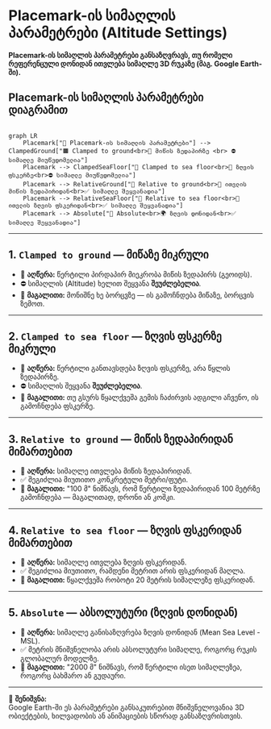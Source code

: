 # Placemark-ის სიმაღლის პარამეტრები (Altitude Settings)

**Placemark-ის სიმაღლის პარამეტრები განსაზღვრავს, თუ რომელი რეფერენცული დონიდან ითვლება სიმაღლე 3D რუკაზე (მაგ. Google Earth-ში).**


## Placemark-ის სიმაღლის პარამეტრები დიაგრამით

```mermaid

graph LR
    Placemark["📍 Placemark-ის სიმაღლის პარამეტრები"] --> ClampedGround["🟫 Clamped to ground<br>📌 მიწის ზედაპირზე <br> ⛔ სიმაღლე მიუწვდომელია"]
    Placemark --> ClampedSeaFloor["🌊 Clamped to sea floor<br>📌 ზღვის ფსკერზე<br>⛔ სიმაღლე მიუწვდომელია"]
    Placemark --> RelativeGround["📐 Relative to ground<br>📏 ითვლის მიწის ზედაპირიდან<br>✅ სიმაღლე შეყვანადია"]
    Placemark --> RelativeSeaFloor["📐 Relative to sea floor<br>📏 ითვლის ზღვის ფსკერიდან<br>✅ სიმაღლე შეყვანადია"]
    Placemark --> Absolute["📏 Absolute<br>🌍 ზღვის დონიდან<br>✅ სიმაღლე შეყვანადია"]
```

---

## 1. `Clamped to ground` — მიწაზე მიკრული

- 📌 **აღწერა:** წერტილი პირდაპირ მიეკრობა მიწის ზედაპირს (გეოიდს).
- ⛔ სიმაღლის (Altitude) ხელით შეყვანა **შეუძლებელია**.
- 🧭 **მაგალითი:** მონიშნე ხე ბორცვზე — ის გამოჩნდება მიწაზე, ბორცვის ზემოთ.

---

## 2. `Clamped to sea floor` — ზღვის ფსკერზე მიკრული

- 📌 **აღწერა:** წერტილი განთავსდება ზღვის ფსკერზე, არა წყლის ზედაპირზე.
- ⛔ სიმაღლის შეყვანა **შეუძლებელია**.
- 🧭 **მაგალითი:** თუ გსურს წყალქვეშა გემის ჩაძირვის ადგილი აჩვენო, ის გამოჩნდება ფსკერზე.

---

## 3. `Relative to ground` — მიწის ზედაპირიდან მიმართებით

- 📌 **აღწერა:** სიმაღლე ითვლება მიწის ზედაპირიდან.
- ✅ შეგიძლია მიუთითო კონკრეტული მეტრი/ფუტი.
- 🧭 **მაგალითი:** "100 მ" ნიშნავს, რომ წერტილი ზედაპირიდან 100 მეტრზე გამოჩნდება — მაგალითად, დრონი ან კოშკი.

---

## 4. `Relative to sea floor` — ზღვის ფსკერიდან მიმართებით

- 📌 **აღწერა:** სიმაღლე ითვლება ზღვის ფსკერიდან.
- ✅ შეგიძლია მიუთითო, რამდენი მეტრით არის ფსკერიდან მაღლა.
- 🧭 **მაგალითი:** წყალქვეშა რობოტი 20 მეტრის სიმაღლეზე ფსკერიდან.

---

## 5. `Absolute` — აბსოლუტური (ზღვის დონიდან)

- 📌 **აღწერა:** სიმაღლე განისაზღვრება ზღვის დონიდან (Mean Sea Level - MSL).
- ✅ მეტრის მნიშვნელობა არის აბსოლუტური სიმაღლე, როგორც რუკის გლობალურ მოდელზე.
- 🧭 **მაგალითი:** "2000 მ" ნიშნავს, რომ წერტილი ისეთ სიმაღლეზეა, როგორც ბახმარო ან გუდაური.

---

📎 **შენიშვნა:**  
Google Earth-ში ეს პარამეტრები განსაკუთრებით მნიშვნელოვანია 3D ობიექტების, ხილვადობის ან ანიმაციების სწორად განსაზღვრისთვის.


